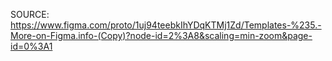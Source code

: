 SOURCE: https://www.figma.com/proto/1uj94teebkIhYDqKTMj1Zd/Templates-%235.-More-on-Figma.info-(Copy)?node-id=2%3A8&scaling=min-zoom&page-id=0%3A1
